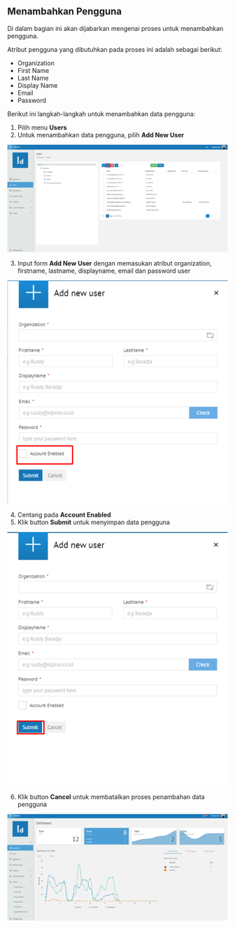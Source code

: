 ## **Menambahkan Pengguna**

Di dalam bagian ini akan dijabarkan mengenai proses untuk menambahkan pengguna. 

Atribut pengguna yang dibutuhkan pada proses ini adalah sebagai berikut:

  - Organization
  - First Name
  - Last Name
  - Display Name
  - Email
  - Password

Berikut ini langkah-langkah untuk menambahkan data pengguna:
	
1. Pilih menu **Users**
2. Untuk menambahkan data pengguna, pilih **Add New User**

![Gambar 2](_screenshot/Add_User.png/?sanitize=true)

3. Input form **Add New User** dengan memasukan atribut organization, firstname, lastname, displayname, email dan password user

![Gambar 3](_screenshot/Account_Enable.png/?sanitize=true)

4. Centang pada **Account Enabled**
5. Klik button **Submit** untuk menyimpan data pengguna

![Gambar 4](_screenshot/Submit_User.png/?sanitize=true)

6. Klik button **Cancel** untuk membatalkan proses penambahan data pengguna
	
![Gambar 6](_screenshot/Dashboard.png/?sanitize=true)